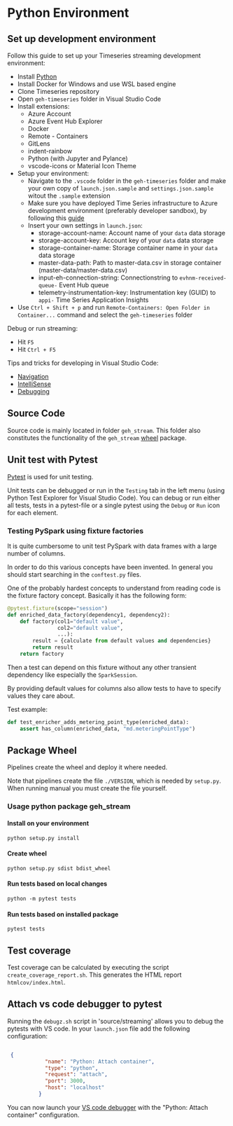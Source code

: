 # Python Environment

## Set up development environment

Follow this guide to set up your Timeseries streaming development environment:

 * Install [Python](https://www.python.org/downloads)
 * Install Docker for Windows and use WSL based engine
 * Clone Timeseries repository
 * Open `geh-timeseries` folder in Visual Studio Code
 * Install extensions:
    * Azure Account
	* Azure Event Hub Explorer
	* Docker
	* Remote - Containers
	* GitLens
	* indent-rainbow
	* Python (with Jupyter and Pylance)
	* vscode-icons or Material Icon Theme
 * Setup your environment:
    * Navigate to the `.vscode` folder in the `geh-timeseries` folder and make your own copy of `launch.json.sample` and `settings.json.sample` witout the `.sample` extension
    * Make sure you have deployed Time Series infrastructure to Azure development environment (preferably developer sandbox), by following this [guide](https://github.com/Energinet-DataHub/geh-timeseries/blob/main/build/infrastructure/README.md)
    * Insert your own settings in `launch.json`:
        * storage-account-name: Account name of your `data` data storage
        * storage-account-key: Account key of your `data` data storage
        * storage-container-name: Storage container name in your `data` data storage
        * master-data-path: Path to master-data.csv in storage container (master-data/master-data.csv)
        * input-eh-connection-string: Connectionstring to `evhnm-received-queue-` Event Hub queue
        * telemetry-instrumentation-key: Instrumentation key (GUID) to `appi-` Time Series Application Insights
* Use `Ctrl + Shift + p` and run `Remote-Containers: Open Folder in Container...` command and select the `geh-timeseries` folder

Debug or run streaming:
 * Hit `F5`
 * Hit `Ctrl + F5`

Tips and tricks for developing in Visual Studio Code:
 * [Navigation](https://code.visualstudio.com/docs/editor/editingevolved)
 * [IntelliSense](https://code.visualstudio.com/docs/editor/intellisense)
 * [Debugging](https://code.visualstudio.com/docs/editor/debugging)

## Source Code

Source code is mainly located in folder `geh_stream`. This folder also constitutes the functionality of the `geh_stream` [wheel](https://pythonwheels.com/) package.

## Unit test with Pytest

[Pytest](https://pytest.org/) is used for unit testing.

Unit tests can be debugged or run in the `Testing` tab in the left menu (using Python Test Explorer for Visual Studio Code).
You can debug or run either all tests, tests in a pytest-file or a single pytest using the `Debug` or `Run` icon for each element.

### Testing PySpark using fixture factories

It is quite cumbersome to unit test PySpark with data frames with a large number of columns.

In order to do this various concepts have been invented. In general you should start searching in the `conftest.py` files.

One of the probably hardest concepts to understand from reading code is the fixture factory concept. Basically it has the following form:

```python
@pytest.fixture(scope="session")
def enriched_data_factory(dependency1, dependency2):
    def factory(col1="default value",
                col2="default value",
                ...):
        result = {calculate from default values and dependencies}
        return result
    return factory
```

Then a test can depend on this fixture without any other transient dependency like especially the `SparkSession`.

By providing default values for columns also allow tests to have to specify values they care about.

Test example:

```python
def test_enricher_adds_metering_point_type(enriched_data):
    assert has_column(enriched_data, "md.meteringPointType")
```

## Package Wheel

Pipelines create the wheel and deploy it where needed.

Note that pipelines create the file `./VERSION`, which is needed by `setup.py`.
When running manual you must create the file yourself.

### Usage python package geh_stream

#### Install on your environment

`python setup.py install`

#### Create wheel

`python setup.py sdist bdist_wheel`

#### Run tests based on local changes

`python -m pytest tests`

#### Run tests based on installed package

`pytest tests`

## Test coverage

Test coverage can be calculated by executing the script `create_coverage_report.sh`. This generates the HTML report `htmlcov/index.html`.

## Attach vs code debugger to pytest

Running the `debugz.sh` script in 'source/streaming' allows you to debug the pytests with VS code.
In your `launch.json` file add the following configuration:

```json

 {
            "name": "Python: Attach container",
            "type": "python",
            "request": "attach",
            "port": 3000,
            "host": "localhost"
          }

```

You can now launch your [VS code debugger](https://code.visualstudio.com/docs/editor/debugging#_launch-configurations) with the "Python: Attach container" configuration.
